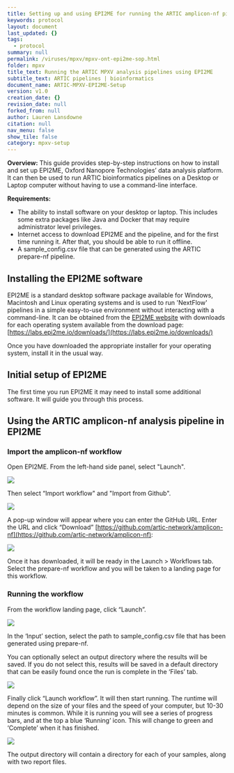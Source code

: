 ```yaml
---
title: Setting up and using EPI2ME for running the ARTIC amplicon-nf pipeline
keywords: protocol
layout: document
last_updated: {}
tags:
  - protocol
summary: null
permalink: /viruses/mpxv/mpxv-ont-epi2me-sop.html
folder: mpxv
title_text: Running the ARTIC MPXV analysis pipelines using EPI2ME
subtitle_text: ARTIC pipelines | bioinformatics
document_name: ARTIC-MPXV-EPI2ME-Setup
version: v1.0
creation_date: {}
revision_date: null
forked_from: null
author: Lauren Lansdowne
citation: null
nav_menu: false
show_tile: false
category: mpxv-setup
---
```


**Overview:** 
This guide provides step-by-step instructions on how to install and set up EPI2ME, Oxford Nanopore Technologies’ data analysis platform. It can then be used to run ARTIC bioinformatics pipelines on a Desktop or Laptop computer without having to use a command-line interface.

**Requirements:**

* The ability to install software on your desktop or laptop. This includes some extra packages like Java and Docker that may require administrator level privileges.   
* Internet access to download EPI2ME and the pipeline, and for the first time running it. After that, you should be able to run it offline.
* A sample_config.csv file that can be generated using the ARTIC prepare-nf pipeline. 


## Installing the EPI2ME software

EPI2ME is a standard desktop software package available for Windows, Macintosh and Linux operating systems and is used to run 'NextFlow' pipelines in a simple easy-to-use environment without interacting with a command-line. It can be obtained from the [EPI2ME website](https://labs.epi2me.io) with downloads for each operating system available from the download page:
 [https://labs.epi2me.io/downloads/](https://labs.epi2me.io/downloads/)

Once you have downloaded the appropriate installer for your operating system, install it in the usual way.

## Initial setup of EPI2ME

The first time you run EPI2ME it may need to install some additional software. It will guide you through this process.


## Using the ARTIC amplicon-nf analysis pipeline in EPI2ME


### **Import the amplicon-nf workflow**

Open EPI2ME. From the left-hand side panel, select "Launch". 

![](https://github.com/artic-network/artic-doc/blob/hackathon/images/prepare-nf/Screenshot_preparenf_launch.png )
  
Then select “Import workflow" and "Import from Github".

![](https://github.com/artic-network/artic-doc/blob/hackathon/images/prepare-nf/Screenshot_preparenf_import.png )

A pop-up window will appear where you can enter the GitHub URL. Enter the URL and click “Download” [https://github.com/artic-network/amplicon-nf](https://github.com/artic-network/amplicon-nf):


![](https://github.com/artic-network/artic-doc/blob/hackathon/images/prepare-nf/Screenshot_import_amplicon-nf.png)

 
Once it has downloaded, it will be ready in the Launch > Workflows tab. Select the prepare-nf workflow and you will be taken to a landing page for this workflow.

### **Running the workflow**

From the workflow landing page, click “Launch”.

![](https://github.com/artic-network/artic-doc/blob/hackathon/images/prepare-nf/Screenshot_ampliconnf_launch.png)


In the ‘Input’ section, select the path to sample_config.csv file that has been generated using prepare-nf. 

You can optionally select an output directory where the results will be saved. If you do not select this, results will be saved in a default directory that can be easily found once the run is complete in the ‘Files’ tab.

![](https://github.com/artic-network/artic-doc/blob/hackathon/images/prepare-nf/Screenshot_ampliconnf_path.png)

Finally click “Launch workflow”. It will then start running. The runtime will depend on the size of your files and the speed of your computer, but 10-30 minutes is common. While it is running you will see a series of progress bars, and at the top a blue ‘Running’ icon. This will change to green and ‘Complete’ when it has finished.

![](https://github.com/artic-network/artic-doc/blob/hackathon/images/prepare-nf/Screenshot_ampliconnf_done.png)

The output directory will contain a directory for each of your samples, along with two report files.

